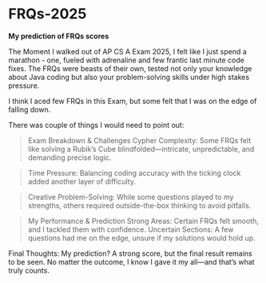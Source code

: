 # FRQs-2025
**My prediction of FRQs scores**

The Moment I walked out of AP CS A Exam 2025, I felt like I just spend a marathon - one, fueled with adrenaline and few frantic last minute code fixes. The FRQs were beasts of their own, tested not only your knowledge about Java coding but also your problem-solving skills under high stakes pressure. 

I think I aced few FRQs in this Exam, but some felt that I was on the edge of falling down.


There was couple of things I would need to point out:
> Exam Breakdown & Challenges
  Cypher Complexity: Some FRQs felt like solving a Rubik’s Cube blindfolded—intricate, unpredictable, and demanding precise logic.

 > Time Pressure: Balancing coding accuracy with the ticking clock added another layer of difficulty.

 > Creative Problem-Solving: While some questions played to my strengths, others required outside-the-box thinking to avoid pitfalls.

> My Performance & Prediction
 Strong Areas: Certain FRQs felt smooth, and I tackled them with confidence.
 Uncertain Sections: A few questions had me on the edge, unsure if my solutions would hold up.

Final Thoughts: My prediction? A strong score, but the final result remains to be seen. No matter the outcome, I know I gave it my all—and that’s what truly counts.









